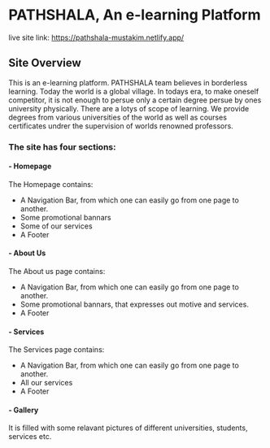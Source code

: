 # PATHSHALA, An e-learning Platform

live site link: https://pathshala-mustakim.netlify.app/

## Site Overview

This is an e-learning platform. PATHSHALA team believes in borderless learning. Today the world is a global village. In todays era, to make oneself competitor, it is not enough to persue only a certain degree persue by ones university physically. There are a lotys of scope of learning. We provide degrees from various universities of the world as well as courses certificates undrer the supervision of worlds renowned professors.

### The site has four sections:

#### - Homepage

The Homepage contains:

- A Navigation Bar, from which one can easily go from one page to another.
- Some promotional bannars
- Some of our services
- A Footer

#### - About Us

The About us page contains:

- A Navigation Bar, from which one can easily go from one page to another.
- Some promotional bannars, that expresses out motive and services.
- A Footer

#### - Services

The Services page contains:

- A Navigation Bar, from which one can easily go from one page to another.
- All our services
- A Footer

#### - Gallery

It is filled with some relavant pictures of different universities, students, services etc.

